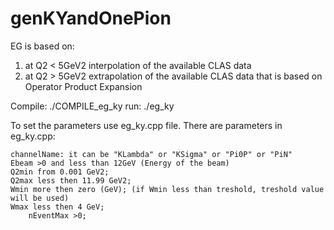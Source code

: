 # genKYandOnePion
EG is based on:
1) at Q2 < 5GeV2 interpolation of the available CLAS data 
2) at Q2 > 5GeV2 extrapolation of the available CLAS data that is based on Operator Product Expansion 

Compile: ./COMPILE_eg_ky
run: ./eg_ky

To set the parameters use eg_ky.cpp file. There are parameters in eg_ky.cpp:

	channelName: it can be "KLambda" or "KSigma" or "Pi0P" or "PiN"
	Ebeam >0 and less than 12GeV (Energy of the beam)
	Q2min from 0.001 GeV2;  
	Q2max less then 11.99 GeV2;
	Wmin more then zero (GeV); (if Wmin less than treshold, treshold value will be used)
	Wmax less then 4 GeV;
        nEventMax >0;
